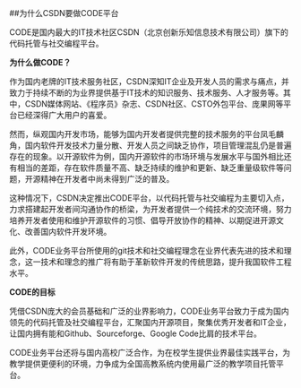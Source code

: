 ##为什么CSDN要做CODE平台

CODE是国内最大的IT技术社区CSDN（北京创新乐知信息技术有限公司）旗下的代码托管与社交编程平台。

**为什么做CODE？**

作为国内老牌的IT技术服务社区，CSDN深知IT企业及开发人员的需求与痛点，并致力于持续不断的为业界提供基于IT技术的知识服务、技术服务、人才服务等。其中，CSDN媒体网站、《程序员》杂志、CSDN社区、CSTO外包平台、庞果网等平台已经深得广大用户的喜爱。

然而，纵观国内开发市场，能够为国内开发者提供完整的技术服务的平台凤毛麟角，国内软件开发技术力量分散、开发人员之间缺乏协作，项目管理混乱仍是普遍存在的现象。以开源软件为例，国内开源软件的市场环境与发展水平与国外相比还有相当的差距，存在软件质量不高、缺乏持续的维护和更新、缺乏重量级软件等问题，开源精神在开发者中尚未得到广泛的普及。

这种情况下，CSDN决定推出CODE平台，以代码托管与社交编程为主要切入点，力求搭建起开发者间沟通协作的桥梁，为开发者提供一个纯技术的交流环境，努力培养开发者使用和维护开源软件的习惯、倡导开放协作的精神、以期促进开源文化、改善国内软件开发环境。

此外，CODE业务平台所使用的git技术和社交编程理念在业界代表先进的技术和理念，这一技术和理念的推广将有助于革新软件开发的传统思路，提升我国软件工程水平。

**CODE的目标**

凭借CSDN庞大的会员基础和广泛的业界影响力，CODE业务平台致力于成为国内领先的代码托管及社交编程平台，汇聚国内开源项目，聚集优秀开发者和IT企业，让国内拥有能和Github、Sourceforge、Google Code比肩的技术平台。

CODE业务平台还将与国内高校广泛合作，为在校学生提供业界最佳实践平台，为教学提供更便利的环境，力争成为全国高教系统内使用最广泛的教学项目托管平台。